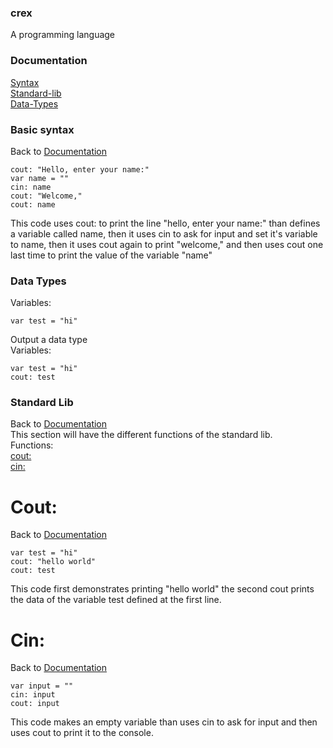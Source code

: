 ### crex
A programming language
### Documentation
[Syntax](https://github.com/shourdev/crex#basic-syntax) <br>
[Standard-lib](https://github.com/shourdev/crex#standard-lib) <br>
[Data-Types]()
### Basic syntax
Back to [Documentation](https://github.com/shourdev/crex#documentation)
```
cout: "Hello, enter your name:"
var name = ""
cin: name
cout: "Welcome,"
cout: name
```
This code uses cout: to print the line "hello, enter your name:" than defines a variable called name, then it uses cin to ask for input and set it's variable to name, then it uses cout again to print "welcome," and then uses cout one last time to print the value of the variable "name"
### Data Types
Variables:
```
var test = "hi"
```
Output a data type <br>
Variables:
```
var test = "hi"
cout: test
```

### Standard Lib
Back to [Documentation](https://github.com/shourdev/crex#documentation) <br>
This section will have the different functions of the standard lib. <br>
Functions: <br>
[cout:](https://github.com/shourdev/crex#cout) <br>
[cin:](https://github.com/shourdev/crex#cin)
# Cout:
Back to [Documentation](https://github.com/shourdev/crex#documentation)
```
var test = "hi"
cout: "hello world"
cout: test
```
This code first demonstrates printing "hello world" the second cout prints the data of the variable test defined at the first line.
# Cin:
Back to [Documentation](https://github.com/shourdev/crex#documentation)
```
var input = ""
cin: input
cout: input
```
This code makes an empty variable than uses cin to ask for input and then uses cout to print it to the console.
